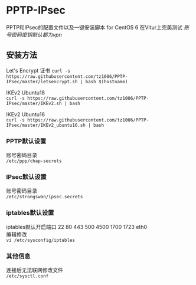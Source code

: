 # PPTP-IPsec #
PPTP和IPsec的配置文件以及一键安装脚本 for CentOS 6 在Vltur上完美测试
*账号密码密钥默认都为vpn*
## 安装方法 ##
Let's Encrypt 证书
`curl -s https://raw.githubusercontent.com/tz1006/PPTP-IPsec/master/letsencrypt.sh | bash $(hostname)` 

IKEv2 Ubuntu18  
`curl -s https://raw.githubusercontent.com/tz1006/PPTP-IPsec/master/IKEv2.sh | bash`  

IKEv2 Ubuntu16  
`curl -s https://raw.githubusercontent.com/tz1006/PPTP-IPsec/master/IKEv2_ubuntu16.sh | bash`  

### PPTP默认设置 ###
账号密码目录  
`/etc/ppp/chap-secrets`

### IPsec默认设置 ###
账号密码目录  
`/etc/strongswan/ipsec.secrets`
### iptables默认设置 ###
iptables默认开启端口 
22
80
443
500
4500
1700
1723
eth0  
编辑修改  
`vi /etc/sysconfig/iptables`
### 其他信息 ###
连接后无法联网修改文件  
`/etc/sysctl.conf`
